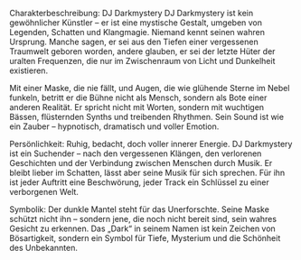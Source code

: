 Charakterbeschreibung: DJ Darkmystery
DJ Darkmystery ist kein gewöhnlicher Künstler – er ist eine mystische Gestalt, umgeben von Legenden, Schatten und Klangmagie. Niemand kennt seinen wahren Ursprung. Manche sagen, er sei aus den Tiefen einer vergessenen Traumwelt geboren worden, andere glauben, er sei der letzte Hüter der uralten Frequenzen, die nur im Zwischenraum von Licht und Dunkelheit existieren.

Mit einer Maske, die nie fällt, und Augen, die wie glühende Sterne im Nebel funkeln, betritt er die Bühne nicht als Mensch, sondern als Bote einer anderen Realität. Er spricht nicht mit Worten, sondern mit wuchtigen Bässen, flüsternden Synths und treibenden Rhythmen. Sein Sound ist wie ein Zauber – hypnotisch, dramatisch und voller Emotion.

Persönlichkeit:
Ruhig, bedacht, doch voller innerer Energie. DJ Darkmystery ist ein Suchender – nach den vergessenen Klängen, den verlorenen Geschichten und der Verbindung zwischen Menschen durch Musik. Er bleibt lieber im Schatten, lässt aber seine Musik für sich sprechen. Für ihn ist jeder Auftritt eine Beschwörung, jeder Track ein Schlüssel zu einer verborgenen Welt.

Symbolik:
Der dunkle Mantel steht für das Unerforschte. Seine Maske schützt nicht ihn – sondern jene, die noch nicht bereit sind, sein wahres Gesicht zu erkennen. Das „Dark“ in seinem Namen ist kein Zeichen von Bösartigkeit, sondern ein Symbol für Tiefe, Mysterium und die Schönheit des Unbekannten.
